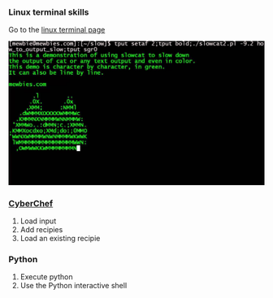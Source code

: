 


### Linux terminal skills

Go to the [linux terminal page](./linux_shell.md)

![cat](../img/slow_cat.jpg)


### [CyberChef](https://gchq.github.io/CyberChef/)

1. Load input
1. Add recipies
1. Load an existing recipie

### Python

1. Execute python
1. Use the Python interactive shell